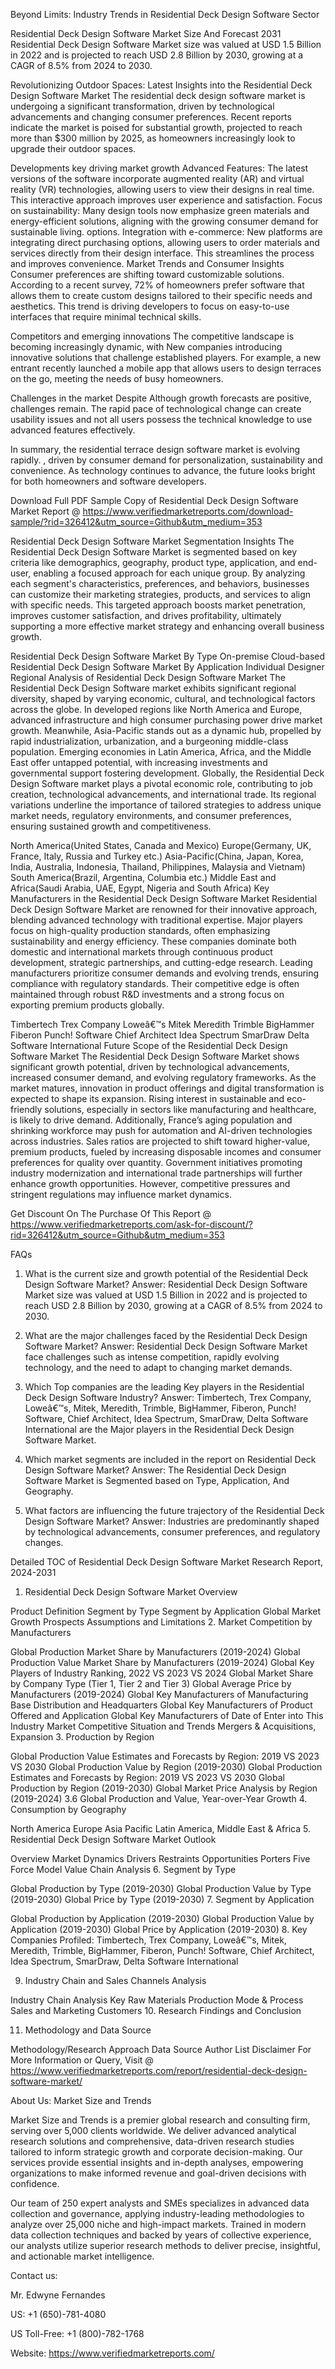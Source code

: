 Beyond Limits: Industry Trends in Residential Deck Design Software Sector


Residential Deck Design Software Market Size And Forecast 2031
Residential Deck Design Software Market size was valued at USD 1.5 Billion in 2022 and is projected to reach USD 2.8 Billion by 2030, growing at a CAGR of 8.5% from 2024 to 2030.

Revolutionizing Outdoor Spaces: Latest Insights into the Residential Deck Design Software Market
The residential deck design software market is undergoing a significant transformation, driven by technological advancements and changing consumer preferences. Recent reports indicate the market is poised for substantial growth, projected to reach more than $300 million by 2025, as homeowners increasingly look to upgrade their outdoor spaces.

Developments key driving market growth
Advanced Features: The latest versions of the software incorporate augmented reality (AR) and virtual reality (VR) technologies, allowing users to view their designs in real time. This interactive approach improves user experience and satisfaction.
Focus on sustainability: Many design tools now emphasize green materials and energy-efficient solutions, aligning with the growing consumer demand for sustainable living. options.
Integration with e-commerce: New platforms are integrating direct purchasing options, allowing users to order materials and services directly from their design interface. This streamlines the process and improves convenience.
Market Trends and Consumer Insights
Consumer preferences are shifting toward customizable solutions. According to a recent survey, 72% of homeowners prefer software that allows them to create custom designs tailored to their specific needs and aesthetics. This trend is driving developers to focus on easy-to-use interfaces that require minimal technical skills.

Competitors and emerging innovations
The competitive landscape is becoming increasingly dynamic, with New companies introducing innovative solutions that challenge established players. For example, a new entrant recently launched a mobile app that allows users to design terraces on the go, meeting the needs of busy homeowners.

Challenges in the market
Despite Although growth forecasts are positive, challenges remain. The rapid pace of technological change can create usability issues and not all users possess the technical knowledge to use advanced features effectively.

In summary, the residential terrace design software market is evolving rapidly. , driven by consumer demand for personalization, sustainability and convenience. As technology continues to advance, the future looks bright for both homeowners and software developers.

Download Full PDF Sample Copy of Residential Deck Design Software Market Report @ https://www.verifiedmarketreports.com/download-sample/?rid=326412&utm_source=Github&utm_medium=353

Residential Deck Design Software Market Segmentation Insights
The Residential Deck Design Software Market is segmented based on key criteria like demographics, geography, product type, application, and end-user, enabling a focused approach for each unique group. By analyzing each segment's characteristics, preferences, and behaviors, businesses can customize their marketing strategies, products, and services to align with specific needs. This targeted approach boosts market penetration, improves customer satisfaction, and drives profitability, ultimately supporting a more effective market strategy and enhancing overall business growth.

Residential Deck Design Software Market By Type
On-premise
Cloud-based
Residential Deck Design Software Market By Application
Individual
Designer
Regional Analysis of Residential Deck Design Software Market
The Residential Deck Design Software market exhibits significant regional diversity, shaped by varying economic, cultural, and technological factors across the globe. In developed regions like North America and Europe, advanced infrastructure and high consumer purchasing power drive market growth. Meanwhile, Asia-Pacific stands out as a dynamic hub, propelled by rapid industrialization, urbanization, and a burgeoning middle-class population. Emerging economies in Latin America, Africa, and the Middle East offer untapped potential, with increasing investments and governmental support fostering development. Globally, the Residential Deck Design Software market plays a pivotal economic role, contributing to job creation, technological advancements, and international trade. Its regional variations underline the importance of tailored strategies to address unique market needs, regulatory environments, and consumer preferences, ensuring sustained growth and competitiveness.

North America(United States, Canada and Mexico)
Europe(Germany, UK, France, Italy, Russia and Turkey etc.)
Asia-Pacific(China, Japan, Korea, India, Australia, Indonesia, Thailand, Philippines, Malaysia and Vietnam)
South America(Brazil, Argentina, Columbia etc.)
Middle East and Africa(Saudi Arabia, UAE, Egypt, Nigeria and South Africa)
Key Manufacturers in the Residential Deck Design Software Market
Residential Deck Design Software Market are renowned for their innovative approach, blending advanced technology with traditional expertise. Major players focus on high-quality production standards, often emphasizing sustainability and energy efficiency. These companies dominate both domestic and international markets through continuous product development, strategic partnerships, and cutting-edge research. Leading manufacturers prioritize consumer demands and evolving trends, ensuring compliance with regulatory standards. Their competitive edge is often maintained through robust R&D investments and a strong focus on exporting premium products globally.

Timbertech
Trex Company
Loweâ€™s
Mitek
Meredith
Trimble
BigHammer
Fiberon
Punch! Software
Chief Architect
Idea Spectrum
SmarDraw
Delta Software International
Future Scope of the Residential Deck Design Software Market
The Residential Deck Design Software Market shows significant growth potential, driven by technological advancements, increased consumer demand, and evolving regulatory frameworks. As the market matures, innovation in product offerings and digital transformation is expected to shape its expansion. Rising interest in sustainable and eco-friendly solutions, especially in sectors like manufacturing and healthcare, is likely to drive demand. Additionally, France’s aging population and shrinking workforce may push for automation and AI-driven technologies across industries. Sales ratios are projected to shift toward higher-value, premium products, fueled by increasing disposable incomes and consumer preferences for quality over quantity. Government initiatives promoting industry modernization and international trade partnerships will further enhance growth opportunities. However, competitive pressures and stringent regulations may influence market dynamics.

Get Discount On The Purchase Of This Report @ https://www.verifiedmarketreports.com/ask-for-discount/?rid=326412&utm_source=Github&utm_medium=353

FAQs
1. What is the current size and growth potential of the Residential Deck Design Software Market?
Answer: Residential Deck Design Software Market size was valued at USD 1.5 Billion in 2022 and is projected to reach USD 2.8 Billion by 2030, growing at a CAGR of 8.5% from 2024 to 2030.

2. What are the major challenges faced by the Residential Deck Design Software Market?
Answer: Residential Deck Design Software Market face challenges such as intense competition, rapidly evolving technology, and the need to adapt to changing market demands.

3. Which Top companies are the leading Key players in the Residential Deck Design Software Industry?
Answer: Timbertech, Trex Company, Loweâ€™s, Mitek, Meredith, Trimble, BigHammer, Fiberon, Punch! Software, Chief Architect, Idea Spectrum, SmarDraw, Delta Software International are the Major players in the Residential Deck Design Software Market.

4. Which market segments are included in the report on Residential Deck Design Software Market?
Answer: The Residential Deck Design Software Market is Segmented based on Type, Application, And Geography.

5. What factors are influencing the future trajectory of the Residential Deck Design Software Market?
Answer: Industries are predominantly shaped by technological advancements, consumer preferences, and regulatory changes.

Detailed TOC of Residential Deck Design Software Market Research Report, 2024-2031
1. Residential Deck Design Software Market Overview

Product Definition
Segment by Type
Segment by Application
Global Market Growth Prospects
Assumptions and Limitations
2. Market Competition by Manufacturers

Global Production Market Share by Manufacturers (2019-2024)
Global Production Value Market Share by Manufacturers (2019-2024)
Global Key Players of Industry Ranking, 2022 VS 2023 VS 2024
Global Market Share by Company Type (Tier 1, Tier 2 and Tier 3)
Global Average Price by Manufacturers (2019-2024)
Global Key Manufacturers of Manufacturing Base Distribution and Headquarters
Global Key Manufacturers of Product Offered and Application
Global Key Manufacturers of Date of Enter into This Industry
Market Competitive Situation and Trends
Mergers & Acquisitions, Expansion
3. Production by Region

Global Production Value Estimates and Forecasts by Region: 2019 VS 2023 VS 2030
Global Production Value by Region (2019-2030)
Global Production Estimates and Forecasts by Region: 2019 VS 2023 VS 2030
Global Production by Region (2019-2030)
Global Market Price Analysis by Region (2019-2024) 3.6 Global Production and Value, Year-over-Year Growth
4. Consumption by Geography

North America
Europe
Asia Pacific
Latin America, Middle East & Africa
5. Residential Deck Design Software Market Outlook

Overview
Market Dynamics
Drivers
Restraints
Opportunities
Porters Five Force Model
Value Chain Analysis 
6. Segment by Type

Global Production by Type (2019-2030)
Global Production Value by Type (2019-2030)
Global Price by Type (2019-2030)
7. Segment by Application

Global Production by Application (2019-2030)
Global Production Value by Application (2019-2030)
Global Price by Application (2019-2030)
8. Key Companies Profiled: Timbertech, Trex Company, Loweâ€™s, Mitek, Meredith, Trimble, BigHammer, Fiberon, Punch! Software, Chief Architect, Idea Spectrum, SmarDraw, Delta Software International

9. Industry Chain and Sales Channels Analysis

Industry Chain Analysis
Key Raw Materials
Production Mode & Process
Sales and Marketing
Customers
10. Research Findings and Conclusion

11. Methodology and Data Source

Methodology/Research Approach
Data Source
Author List
Disclaimer
For More Information or Query, Visit @ https://www.verifiedmarketreports.com/report/residential-deck-design-software-market/

About Us: Market Size and Trends

Market Size and Trends is a premier global research and consulting firm, serving over 5,000 clients worldwide. We deliver advanced analytical research solutions and comprehensive, data-driven research studies tailored to inform strategic growth and corporate decision-making. Our services provide essential insights and in-depth analyses, empowering organizations to make informed revenue and goal-driven decisions with confidence.

Our team of 250 expert analysts and SMEs specializes in advanced data collection and governance, applying industry-leading methodologies to analyze over 25,000 niche and high-impact markets. Trained in modern data collection techniques and backed by years of collective experience, our analysts utilize superior research methods to deliver precise, insightful, and actionable market intelligence.

Contact us:

Mr. Edwyne Fernandes

US: +1 (650)-781-4080

US Toll-Free: +1 (800)-782-1768

Website: https://www.verifiedmarketreports.com/
